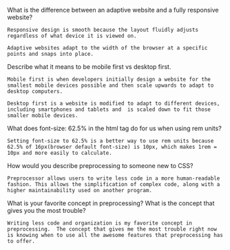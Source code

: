 What is the difference between an adaptive website and a fully responsive website?

    Responsive design is smooth because the layout fluidly adjusts regardless of what device it is viewed on.

    Adaptive websites adapt to the width of the browser at a specific points and snaps into place.

Describe what it means to be mobile first vs desktop first.

    Mobile first is when developers initially design a website for the smallest mobile devices possible and then scale upwards to adapt to desktop computers.

    Desktop first is a website is modified to adapt to different devices, including smartphones and tablets and  is scaled down to fit those smaller mobile devices.

What does font-size: 62.5% in the html tag do for us when using rem units?

    Setting font-size to 62.5% is a better way to use rem units because 62.5% of 16px(browser default font-size) is 10px, which makes 1rem = 10px and more easily to calculate.

How would you describe preprocessing to someone new to CSS?

    Preprocessor allows users to write less code in a more human-readable fashion. This allows the simplification of complex code, along with a higher maintainability used on another program.

What is your favorite concept in preprocessing? What is the concept that gives you the most trouble?

    Writing less code and organization is my favorite concept in preprocessing.  The concept that gives me the most trouble right now is knowing when to use all the awesome features that preprocessing has to offer.